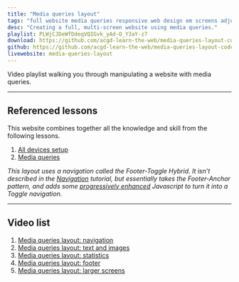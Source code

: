 ```yaml
---
title: "Media queries layout"
tags: "full website media queries responsive web design em screens adjustments"
desc: "Creating a full, multi-screen website using media queries."
playlist: PLWjCJDeWfDdeqVQIGvk_yAd-O_Y3aY-z7
download: https://github.com/acgd-learn-the-web/media-queries-layout-code/archive/master.zip
github: https://github.com/acgd-learn-the-web/media-queries-layout-code
livewebsite: media-queries-layout
---
```


Video playlist walking you through manipulating a website with media queries.

---

## Referenced lessons

This website combines together all the knowledge and skill from the following lessons.

1. [All devices setup](/topics/all-devices-setup/)
2. [Media queries](/topics/media-queries/)

*This layout uses a navigation called the Footer-Toggle Hybrid. It isn’t described in the [Navigation](/topics/navigation/) tutorial, but essentially takes the Footer-Anchor pattern, and adds some [progressively enhanced](/topics/progressive-enhacement/) Javascript to turn it into a Toggle navigation.*

---

## Video list

1. [Media queries layout: navigation](https://www.youtube.com/watch?v=h3NDW1K2MzE&list=PLWjCJDeWfDdeqVQIGvk_yAd-O_Y3aY-z7&index=1)
2. [Media queries layout: text and images](https://www.youtube.com/watch?v=t8rVXUb_IEA&list=PLWjCJDeWfDdeqVQIGvk_yAd-O_Y3aY-z7&index=2)
3. [Media queries layout: statistics](https://www.youtube.com/watch?v=JTjFCQVdUaw&list=PLWjCJDeWfDdeqVQIGvk_yAd-O_Y3aY-z7&index=3)
4. [Media queries layout: footer](https://www.youtube.com/watch?v=666RguQaq2k&list=PLWjCJDeWfDdeqVQIGvk_yAd-O_Y3aY-z7&index=4)
5. [Media queries layout: larger screens](https://www.youtube.com/watch?v=Q-XS4dmQrK4&list=PLWjCJDeWfDdeqVQIGvk_yAd-O_Y3aY-z7&index=5)
